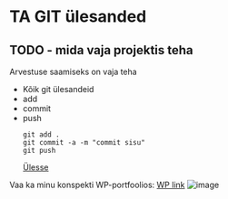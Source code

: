 # TA GIT ülesanded
<a name="readme-top"></a> 
## TODO - mida vaja projektis teha
Arvestuse saamiseks on vaja teha 
* Kõik git ülesandeid
* add
* commit
* push
  ```
  git add .
  git commit -a -m "commit sisu"
  git push
  ```
  <a href="#readme-top">Ülesse</a>
  
Vaa ka minu konspekti WP-portfoolios:
<a href="https://erikvolkov24.thkit.ee/?page_id=197&preview=true" target="_blank">WP link</a>
![image](https://github.com/user-attachments/assets/b9b4158d-9126-4b20-a19e-86dd1e0a3e58)


